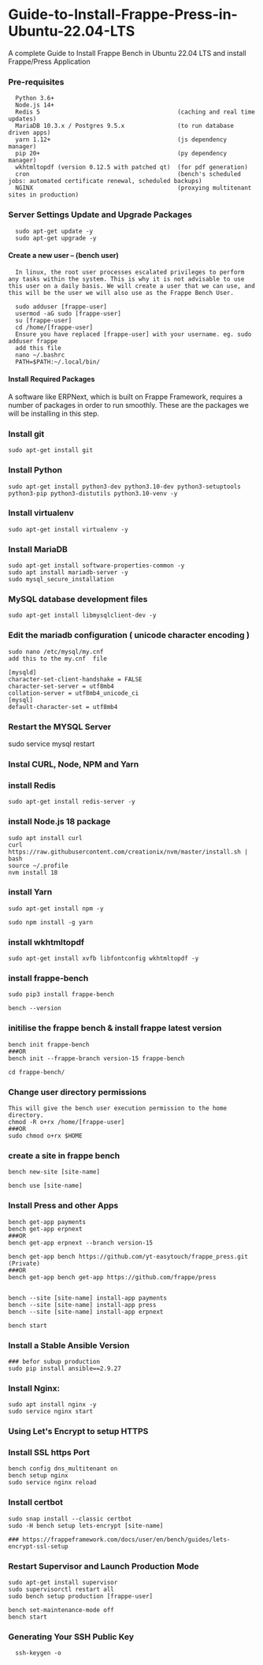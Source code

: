 # Guide-to-Install-Frappe-Press-in-Ubuntu-22.04-LTS
A complete Guide to Install Frappe Bench in Ubuntu 22.04 LTS and install Frappe/Press Application

### Pre-requisites 

      Python 3.6+
      Node.js 14+
      Redis 5                                       (caching and real time updates)
      MariaDB 10.3.x / Postgres 9.5.x               (to run database driven apps)
      yarn 1.12+                                    (js dependency manager)
      pip 20+                                       (py dependency manager)
      wkhtmltopdf (version 0.12.5 with patched qt)  (for pdf generation)
      cron                                          (bench's scheduled jobs: automated certificate renewal, scheduled backups)
      NGINX                                         (proxying multitenant sites in production)

###   Server Settings Update and Upgrade Packages
      sudo apt-get update -y
      sudo apt-get upgrade -y

#### Create a new user – (bench user)
      In linux, the root user processes escalated privileges to perform any tasks within the system. This is why it is not advisable to use this user on a daily basis. We will create a user that we can use, and this will be the user we will also use as the Frappe Bench User.
      
      sudo adduser [frappe-user]
      usermod -aG sudo [frappe-user]
      su [frappe-user] 
      cd /home/[frappe-user]
      Ensure you have replaced [frappe-user] with your username. eg. sudo adduser frappe
      add this file 
      nano ~/.bashrc
      PATH=$PATH:~/.local/bin/

####  Install Required Packages
A software like ERPNext, which is built on Frappe Framework, requires a number of packages in order to run smoothly. These are the packages we will be installing in this step.
      
### Install git
   
    sudo apt-get install git

###  Install Python

    sudo apt-get install python3-dev python3.10-dev python3-setuptools python3-pip python3-distutils python3.10-venv -y

###  Install virtualenv
    
    sudo apt-get install virtualenv -y

###  Install MariaDB

    sudo apt-get install software-properties-common -y
    sudo apt install mariadb-server -y
    sudo mysql_secure_installation
    
    
###  MySQL database development files

    sudo apt-get install libmysqlclient-dev -y

###  Edit the mariadb configuration ( unicode character encoding )

    sudo nano /etc/mysql/my.cnf
    add this to the my.cnf  file

    [mysqld]
    character-set-client-handshake = FALSE
    character-set-server = utf8mb4
    collation-server = utf8mb4_unicode_ci
    [mysql]
    default-character-set = utf8mb4
   
### Restart the MYSQL Server
   sudo service mysql restart

###  Instal CURL, Node, NPM and Yarn
###  install Redis
    
    sudo apt-get install redis-server -y

### install Node.js 18 package

    sudo apt install curl 
    curl https://raw.githubusercontent.com/creationix/nvm/master/install.sh | bash
    source ~/.profile
    nvm install 18 

###   install Yarn

    sudo apt-get install npm -y

    sudo npm install -g yarn

### install wkhtmltopdf

    sudo apt-get install xvfb libfontconfig wkhtmltopdf -y
    

### install frappe-bench

    sudo pip3 install frappe-bench
    
    bench --version
    
###  initilise the frappe bench & install frappe latest version 

    bench init frappe-bench
    ###OR
    bench init --frappe-branch version-15 frappe-bench 
    
    cd frappe-bench/

### Change user directory permissions
    This will give the bench user execution permission to the home directory.
    chmod -R o+rx /home/[frappe-user]
    ###OR
    sudo chmod o+rx $HOME

###  create a site in frappe bench 
    
    bench new-site [site-name]
    
    bench use [site-name]

###  Install Press and other Apps
    
    bench get-app payments
    bench get-app erpnext
    ###OR
    bench get-app erpnext --branch version-15

    bench get-app bench https://github.com/yt-easytouch/frappe_press.git 
    (Private)
    ###OR
    bench get-app bench get-app https://github.com/frappe/press


    bench --site [site-name] install-app payments
    bench --site [site-name] install-app press
    bench --site [site-name] install-app erpnext
    
    bench start

### Install a Stable Ansible Version
    ### befor subup production
    sudo pip install ansible==2.9.27

### Install Nginx:

    sudo apt install nginx -y
    sudo service nginx start

### Using Let's Encrypt to setup HTTPS


### Install SSL https Port
    bench config dns_multitenant on
    bench setup nginx
    sudo service nginx reload

### Install certbot
    sudo snap install --classic certbot
    sudo -H bench setup lets-encrypt [site-name]

    ### https://frappeframework.com/docs/user/en/bench/guides/lets-encrypt-ssl-setup


### Restart Supervisor and Launch Production Mode 
    
    sudo apt-get install supervisor
    sudo supervisorctl restart all
    sudo bench setup production [frappe-user]

    bench set-maintenance-mode off
    bench start

### Generating Your SSH Public Key 
      ssh-keygen -o
